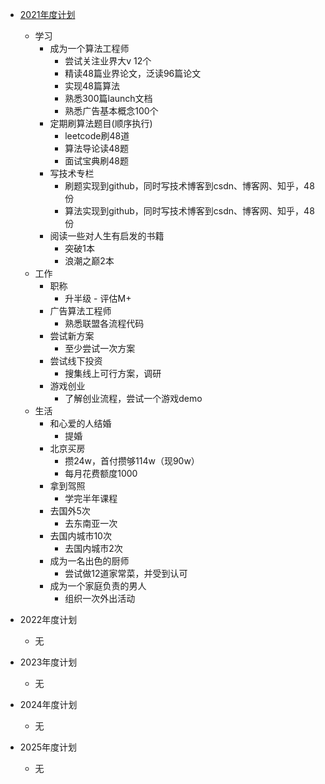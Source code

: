 * [2021年度计划](/hidden/src/2021_life_plan.md)
    * 学习
        * 成为一个算法工程师
            * 尝试关注业界大v 12个
            * 精读48篇业界论文，泛读96篇论文
            * 实现48篇算法
            * 熟悉300篇launch文档
            * 熟悉广告基本概念100个
        * 定期刷算法题目(顺序执行)
            * leetcode刷48道
            * 算法导论读48题
            * 面试宝典刷48题
        * 写技术专栏
            * 刷题实现到github，同时写技术博客到csdn、博客网、知乎，48份
            * 算法实现到github，同时写技术博客到csdn、博客网、知乎，48份
        * 阅读一些对人生有启发的书籍
            * 突破1本
            * 浪潮之巅2本
    * 工作
        * 职称
            * 升半级 - 评估M+
        * 广告算法工程师
            * 熟悉联盟各流程代码
        * 尝试新方案
            * 至少尝试一次方案
        * 尝试线下投资
            * 搜集线上可行方案，调研
        * 游戏创业
            * 了解创业流程，尝试一个游戏demo
    * 生活
        * 和心爱的人结婚
            * 提婚
        * 北京买房
            * 攒24w，首付攒够114w（现90w）
            * 每月花费额度1000
        * 拿到驾照
            * 学完半年课程
        * 去国外5次
            * 去东南亚一次
        * 去国内城市10次
            * 去国内城市2次
        * 成为一名出色的厨师
            * 尝试做12道家常菜，并受到认可
        * 成为一个家庭负责的男人
            * 组织一次外出活动

* 2022年度计划
    * 无
* 2023年度计划
    * 无
* 2024年度计划
    * 无
* 2025年度计划
    * 无
